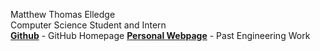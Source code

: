 Matthew Thomas Elledge\
Computer Science Student and Intern \
__[Github](https://github.com/mthyuu)__ - GitHub Homepage
__[Personal Webpage](https://matthewelledge.weebly.com/)__ - Past Engineering Work
